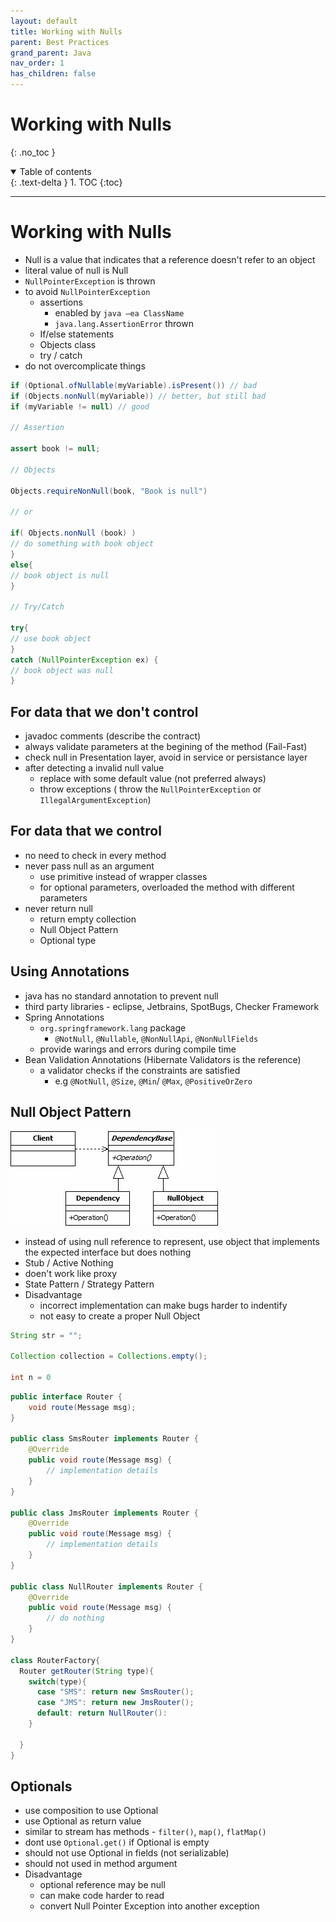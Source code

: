 ```yaml
---
layout: default
title: Working with Nulls
parent: Best Practices
grand_parent: Java
nav_order: 1
has_children: false
---
```



# Working with Nulls

{: .no_toc }

<details open markdown="block">
  <summary>
    Table of contents
  </summary>
  {: .text-delta }
1. TOC
{:toc}
</details>

---

# Working with Nulls

-  Null is a value that indicates that a reference doesn't refer to an object
- literal value of null is Null 
- `NullPointerException` is thrown 
- to avoid `NullPointerException`
  - assertions 
    - enabled by `java –ea ClassName`
    - `java.lang.AssertionError` thrown
  - If/else statements
  - Objects class 
  - try / catch
- do not overcomplicate things

```java
if (Optional.ofNullable(myVariable).isPresent()) // bad
if (Objects.nonNull(myVariable)) // better, but still bad
if (myVariable != null) // good

// Assertion

assert book != null;

// Objects

Objects.requireNonNull(book, "Book is null")

// or 

if( Objects.nonNull (book) )
// do something with book object
}
else{
// book object is null
}

// Try/Catch

try{
// use book object
}
catch (NullPointerException ex) {
// book object was null
}
```

## For data that we don't control

- javadoc comments (describe the contract)    
- always validate parameters at the begining of the method (Fail-Fast)
- check null in Presentation layer, avoid in service or persistance layer
- after detecting a invalid null value 
  - replace with some default value (not preferred always)
  - throw exceptions ( throw the `NullPointerException` or `IllegalArgumentException`) 

## For data that we control

- no need to check in every method
- never pass null as an argument
  - use primitive instead of wrapper classes
  - for optional parameters, overloaded the method with different parameters
- never return null
  - return empty collection
  - Null Object Pattern
  - Optional type

## Using Annotations

- java has no standard annotation to prevent null
- third party libraries - eclipse, Jetbrains, SpotBugs, Checker Framework
- Spring Annotations
  - `org.springframework.lang` package
    - `@NotNull`, `@Nullable`, `@NonNullApi`, `@NonNullFields`
  - provide warings and errors during compile time
- Bean Validation Annotations (Hibernate Validators is the reference)
  - a validator checks if the constraints are satisfied
    - e.g `@NotNull`, `@Size`, `@Min`/ `@Max`, `@PositiveOrZero`

## Null Object Pattern

!['Null Object Pattern'](/img/java/NullObject.png)

- instead of using null reference to represent, use object that implements the expected interface but does nothing
- Stub / Active Nothing
- doen't work like proxy
- State Pattern / Strategy Pattern 
- Disadvantage
  - incorrect implementation can make bugs harder to indentify
  - not easy to create a proper Null Object

```java
String str = "";

Collection collection = Collections.empty();

int n = 0
```

```java
public interface Router {
    void route(Message msg);
}

public class SmsRouter implements Router {
    @Override
    public void route(Message msg) {
        // implementation details
    }
}

public class JmsRouter implements Router {
    @Override
    public void route(Message msg) {
        // implementation details
    }
}

public class NullRouter implements Router {
    @Override
    public void route(Message msg) {
        // do nothing
    }
}

class RouterFactory{
  Router getRouter(String type){
    switch(type){
      case "SMS": return new SmsRouter();
      case "JMS": return new JmsRouter();
      default: return NullRouter():
    }

  }
}
```

## Optionals 

- use composition to use Optional
- use Optional as return value
- similar to stream has methods - `filter()`, `map()`, `flatMap()`
- dont use `Optional.get()` if Optional is empty
- should not use Optional in fields (not serializable)
- should not used in method argument 
- Disadvantage 
  - optional reference may be null
  - can make code harder to read
  - convert Null Pointer Exception into another exception

